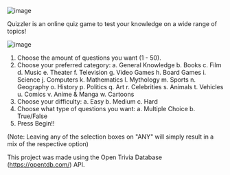 ![image](https://user-images.githubusercontent.com/61356329/150190244-cf72f538-0589-4177-b66c-d3087051c447.png)

Quizzler is an online quiz game to test your knowledge on a wide range of topics!

![image](https://user-images.githubusercontent.com/61356329/150190132-b2e55640-0402-438e-9ad5-9216f72412ae.png)

1. Choose the amount of questions you want (1 - 50).
2. Choose your preferred category:
  a. General Knowledge
  b. Books
  c. Film
  d. Music
  e. Theater
  f. Television
  g. Video Games
  h. Board Games
  i. Science
  j. Computers
  k. Mathematics
  l. Mythology
  m. Sports
  n. Geography
  o. History
  p. Politics
  q. Art
  r. Celebrities
  s. Animals
  t. Vehicles
  u. Comics
  v. Anime & Manga
  w. Cartoons
3. Choose your difficulty:
  a. Easy
  b. Medium
  c. Hard
4. Choose what type of questions you want:
  a. Multiple Choice
  b. True/False
5. Press Begin!!

(Note: Leaving any of the selection boxes on "ANY" will simply result in a mix of the respective option)

This project was made using the Open Trivia Database (https://opentdb.com/) API.
